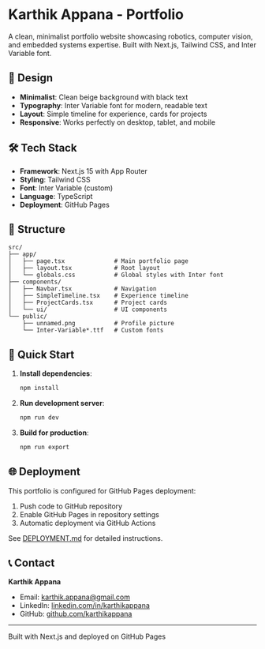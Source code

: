 # Karthik Appana - Portfolio

A clean, minimalist portfolio website showcasing robotics, computer vision, and embedded systems expertise. Built with Next.js, Tailwind CSS, and Inter Variable font.

## 🎨 Design

- **Minimalist**: Clean beige background with black text
- **Typography**: Inter Variable font for modern, readable text
- **Layout**: Simple timeline for experience, cards for projects
- **Responsive**: Works perfectly on desktop, tablet, and mobile

## 🛠️ Tech Stack

- **Framework**: Next.js 15 with App Router
- **Styling**: Tailwind CSS
- **Font**: Inter Variable (custom)
- **Language**: TypeScript
- **Deployment**: GitHub Pages

## 📁 Structure

```
src/
├── app/
│   ├── page.tsx              # Main portfolio page
│   ├── layout.tsx            # Root layout
│   └── globals.css           # Global styles with Inter font
├── components/
│   ├── Navbar.tsx            # Navigation
│   ├── SimpleTimeline.tsx    # Experience timeline
│   ├── ProjectCards.tsx      # Project cards
│   └── ui/                   # UI components
└── public/
    ├── unnamed.png           # Profile picture
    └── Inter-Variable*.ttf   # Custom fonts
```

## 🚀 Quick Start

1. **Install dependencies**:
   ```bash
   npm install
   ```

2. **Run development server**:
   ```bash
   npm run dev
   ```

3. **Build for production**:
   ```bash
   npm run export
   ```

## 🌐 Deployment

This portfolio is configured for GitHub Pages deployment:

1. Push code to GitHub repository
2. Enable GitHub Pages in repository settings
3. Automatic deployment via GitHub Actions

See [DEPLOYMENT.md](DEPLOYMENT.md) for detailed instructions.

## 📞 Contact

**Karthik Appana**
- Email: karthik.appana@gmail.com
- LinkedIn: [linkedin.com/in/karthikappana](https://linkedin.com/in/karthikappana)
- GitHub: [github.com/karthikappana](https://github.com/karthikappana)

---

Built with Next.js and deployed on GitHub Pages
